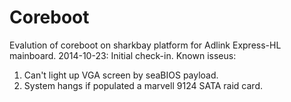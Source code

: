 Coreboot
========

Evalution of coreboot on sharkbay platform for Adlink Express-HL mainboard.
2014-10-23: Initial check-in. Known isseus: 

1. Can't light up VGA screen by seaBIOS payload. 
2. System hangs if populated a marvell 9124 SATA raid card.

